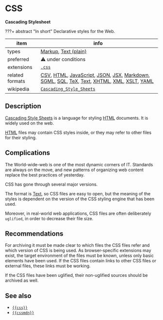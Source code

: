 

# CSS

**Cascading Stylesheet**

???+ abstract "In short"
    Declarative styles for the Web.

item | info
--- | ---
types | [Markup](../dataTypes/markup.md), [Text (plain)](../dataTypes/textPlain.md)
preferred | ⚠️ under conditions
extensions | [`.css`](../extensions/css.md)
related formats | [CSV](../fileFormats/csv.md), [HTML](../fileFormats/html.md), [JavaScript](../fileFormats/javascript.md), [JSON](../fileFormats/json.md), [JSX](../fileFormats/jsx.md), [Markdown](../fileFormats/markdown.md), [SGML](../fileFormats/sgml.md), [SQL](../fileFormats/sql.md), [TeX](../fileFormats/tex.md), [Text](../fileFormats/text.md), [XHTML](../fileFormats/xhtml.md), [XML](../fileFormats/xml.md), [XSLT](../fileFormats/xslt.md), [YAML](../fileFormats/yaml.md)
wikipedia | [`Cascading_Style_Sheets`]({{wikipedia}}/Cascading_Style_Sheets)

## Description

[Cascading Style Sheets]({{wikipedia}}/Cascading_Style_Sheets)
is a language for styling
[HTML](../fileFormats/html.md) documents.
It is widely used on the web.

[HTML](../fileFormats/html.md) files may contain CSS styles inside, or they may refer to other files for
their styling.

## Complications

The World-wide-web is one of the most dynamic corners of IT. Standards are
always on the move, and new patterns of organizing web content replace the best
practices of yesterday.

CSS has gone through several major versions.

The format is [Text](../fileFormats/text.md), so CSS files are easy to open,
but the meaning of the styles is dependent on the version of the
CSS styling engine that has been used.

Moreover, in real-world web applications, CSS files are often
deliberately `uglified`, in order to decrease their file size.

## Recommendations

For archiving it must be made clear to which files the CSS files refer and which
version of CSS is being used. As browser-specific extensions may exist, the
target environment of the files must be known, unless only basic elements have
been used. If the CSS files contain links to other CSS files or external files,
these links must be working.

If the CSS files have been uglified, their non-uglified sources should be archived as well.



## See also
*   [`{{css}}`]({{css}})
*   [`{{cssmdn}}`]({{cssmdn}})



